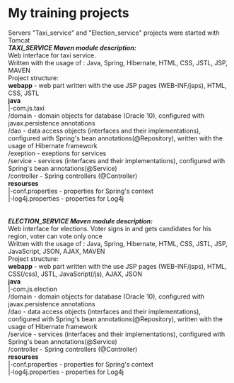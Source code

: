 # My training projects
Servers "Taxi_service" and "Election_service" projects were started with Tomcat<br>
<b><i>TAXI_SERVICE Maven module description:</i></b><br>
Web interface for taxi service.<br>
Written with the usage of : Java, Spring, Hibernate, HTML, CSS, JSTL, JSP, MAVEN<br>
Project structure:<br>
<b>webapp</b> - web part written with the use JSP pages (WEB-INF/jsps), HTML, CSS, JSTL<br>
<b>java</b><br>
|-com.js.taxi<br>
/domain - domain objects for database (Oracle 10), configured with javax.persistence annotations<br>
/dao - data access objects (interfaces and their implementations), configured with Spring's bean annotations(@Repository), written with the usage of Hibernate framework<br>
/exeption - exeptions for services<br>
/service - services (interfaces and their implementations), configured with Spring's bean annotations(@Service)<br>
/controller - Spring controllers (@Controller)<br>
<b>resourses</b><br>
|-conf.properties - properties for Spring's context<br>
|-log4j.properties - properties for Log4j<br>
<br><br>
<b><i>ELECTION_SERVICE Maven module description:</i></b><br>
Web interface for elections. Voter signs in and gets candidates for his region, voter can vote only once<br>
Written with the usage of : Java, Spring, Hibernate, HTML, CSS, JSTL, JSP, JavaScript, JSON, AJAX, MAVEN<br>
Project structure:<br>
<b>webapp</b> - web part written with the use JSP pages (WEB-INF/jsps), HTML, CSS(/css), JSTL, JavaScript(/js), AJAX, JSON<br>
<b>java</b><br>
|-com.js.election<br>
/domain - domain objects for database (Oracle 10), configured with javax.persistence annotations<br>
/dao - data access objects (interfaces and their implementations), configured with Spring's bean annotations(@Repository), written with the usage of Hibernate framework<br>
/service - services (interfaces and their implementations), configured with Spring's bean annotations(@Service)<br>
/controller - Spring controllers (@Controller)<br>
<b>resourses</b><br>
|-conf.properties - properties for Spring's context<br>
|-log4j.properties - properties for Log4j<br>
